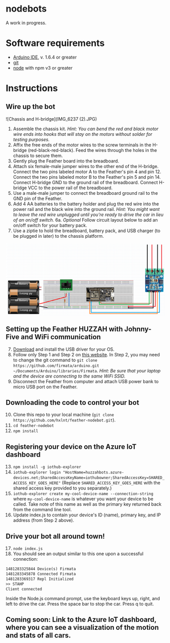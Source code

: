 # nodebots

A work in progress.

# Software requirements
 - [Arduino IDE](https://www.arduino.cc/en/Main/Software), v. 1.6.4 or greater
 - [git](https://git-scm.com/)
 - [node](https://nodejs.org/en/) with npm v3 or greater

# Instructions

## Wire up the bot

![Chassis and H-bridge](IMG_6237 (2).JPG)

1. Assemble the chassis kit. *Hint: You can bend the red and black motor wire ends into hooks that will stay on the motors without solder for testing purposes.*
2. Affix the free ends of the motor wires to the screw terminals in the H-bridge (red-black-red-black). Feed the wires through the holes in the chassis to secure them.
3. Gently plug the Feather board into the breadboard.
4. Attach six female-male jumper wires to the other end of the H-bridge. Connect the two pins labeled motor A to the Feather's pin 4 and pin 12. Connect the two pins labeled motor B to the Feather's pin 5 and pin 14. Connect H-bridge GND to the ground rail of the breadboard. Connect H-bridge VCC to the power rail of the breadboard. 
5. Use a male-male jumper to connect the breadboard ground rail to the GND pin of the Feather.
6. Add 4 AA batteries to the battery holder and plug the red wire into the power rail and the black wire into the ground rail. *Hint: You might want to leave the red wire unplugged until you're ready to drive the car in lieu of an on/off switch.*
6a. *Optional* Follow circuit layout below to add an on/off switch for your battery pack.
7. Use a ziptie to hold the breadboard, battery pack, and USB charger (to be plugged in later) to the chassis platform.

![CircuitDiagram](featherbotDiagram.png)

## Setting up the Feather HUZZAH with Johnny-Five and WiFi communication
 7. [Download](https://www.silabs.com/products/mcu/Pages/USBtoUARTBridgeVCPDrivers.aspx) and install the USB driver for your OS.
 8. Follow only Step 1 and Step 2 on [this website](http://www.samjulien.com/johnny-feather/). In Step 2, you may need to change the git command to ``git clone https://github.com/firmata/arduino.git ~/Documents/Arduino/libraries/Firmata``. *Hint: Be sure that your laptop and the device are connecting to the same WiFi SSID.*
 9. Disconnect the Feather from computer and attach USB power bank to micro USB port on the Feather.
 
## Downloading the code to control your bot
 10. Clone this repo to your local machine (``git clone https://github.com/hxlnt/feather-nodebot.git``).
 11. ``cd feather-nodebot``
 12. ``npm install``
 
## Registering your device on the Azure IoT dashboard 
 13. ``npm install -g iothub-explorer``
 14. ``iothub-explorer login "HostName=huzzahbots.azure-devices.net;SharedAccessKeyName=iothubowner;SharedAccessKey=SHARED_ACCESS_KEY_GOES_HERE"`` (Replace ``SHARED_ACCESS_KEY_GOES_HERE`` with the shared access key provided to you separately.)
 15. ``iothub-explorer create my-cool-device-name --connection-string`` where ``my-cool-device-name`` is whatever you want your device to be called. Take note of this name as well as the primary key returned back from the command line tool.
 16. Update index.js to contain your device's ID (name), primary key, and IP address (from Step 2 above).
 
## Drive your bot all around town!
 17. ``node index.js``
 18. You should see an output similar to this one upon a successful connection:
```
1481283325844 Device(s) Firmata
1481283345878 Connected Firmata
1481283369317 Repl Initialized
>> STAHP
Client connected
```
Inside the Node.js command prompt, use the keyboard keys up, right, and left to drive the car. Press the space bar to stop the car. Press q to quit.

## Coming soon: Link to the Azure IoT dashboard, where you can see a visualization of the motion and stats of all cars.
